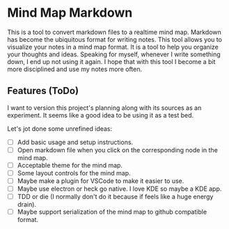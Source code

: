 # Mind Map Markdown

This is a tool to convert markdown files to a realtime mind map. Markdown has become the ubiquitous format for writing notes. This tool allows you to visualize your notes in a mind map format. It is a tool to help you organize your thoughts and ideas. Speaking for myself, whenever I write something down, I end up not using it again. I hope that with this tool I become a bit more disciplined and use my notes more often.

## Features (ToDo)
I want to version this project's planning along with its sources as an experiment. It seems like a good idea to be using it as a test bed.

Let's jot done some unrefined ideas:
- [ ] Add basic usage and setup instructions.
- [ ] Open markdown file when you click on the corresponding node in the mind map.
- [ ] Acceptable theme for the mind map.
- [ ] Some layout controls for the mind map.
- [ ] Maybe make a plugin for VSCode to make it easier to use.
- [ ] Maybe use electron or heck go native. I love KDE so maybe a KDE app.
- [ ] TDD or die (I normally don't do it because if feels like a huge energy drain).
- [ ] Maybe support serialization of the mind map to github compatible format.
